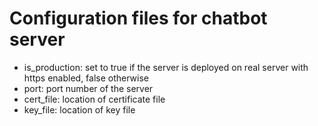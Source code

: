 # Configuration files for chatbot server
* is_production: set to true if the server is deployed on real server with https enabled, false otherwise
* port: port number of the server
* cert_file: location of certificate file
* key_file: location of key file
